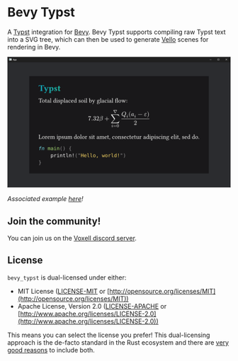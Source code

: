 # Bevy Typst

A [Typst](https://typst.app) integration for [Bevy](https://bevyengine.org). Bevy Typst supports compiling raw Typst text into a SVG tree, which can then be used to generate [Vello](https://github.com/linebender/vello) scenes for rendering in Bevy.

![hello world](./.github/assets/hello_world.png)

*Associated example [here](./examples/hello_world.rs)!*

## Join the community!

You can join us on the [Voxell discord server](https://discord.gg/Mhnyp6VYEQ).

## License

`bevy_typst` is dual-licensed under either:

- MIT License ([LICENSE-MIT](LICENSE-MIT) or [http://opensource.org/licenses/MIT](http://opensource.org/licenses/MIT))
- Apache License, Version 2.0 ([LICENSE-APACHE](LICENSE-APACHE) or [http://www.apache.org/licenses/LICENSE-2.0](http://www.apache.org/licenses/LICENSE-2.0))

This means you can select the license you prefer!
This dual-licensing approach is the de-facto standard in the Rust ecosystem and there are [very good reasons](https://github.com/bevyengine/bevy/issues/2373) to include both.
